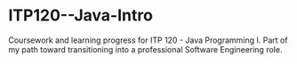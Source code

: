 # ITP120--Java-Intro
Coursework and learning progress for ITP 120 - Java Programming I. Part of my path toward transitioning into a professional Software Engineering role.
